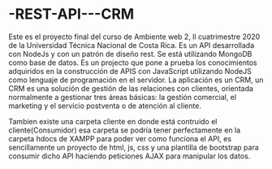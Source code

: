 # -REST-API---CRM
Este es el proyecto final del curso de Ambiente web 2, ll cuatrimestre 2020 de la Universidad Técnica Nacional de Costa Rica.
Es un API desarrollada con NodeJs y con un patrón de diseño rest. Se está utilizando MongoDB como base de datos. Es un projecto 
que pone a prueba los conocimientos 
adquiridos en la construcción de APIS con JavaScript utilizando NodeJS como lenguaje de programación en el servidor. 
La aplicación es un CRM, un CRM es una solución de gestión de las relaciones con clientes, orientada normalmente a gestionar tres áreas básicas: 
la gestión comercial, el marketing y el servicio postventa o de atención al cliente.


Tambien existe una carpeta cliente en donde está contruido el cliente(Consumidor) esa carpeta se podría tener perfectamente en la carpeta hdocs de XAMPP para
poder ver como funciona el API, es sencillamente un proyecto de html, js, css y una plantilla de bootstrap para consumir dicho API haciendo peticiones AJAX para 
manipular los datos.
